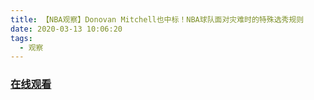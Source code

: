 ```yaml
---
title: 【NBA观察】Donovan Mitchell也中标！NBA球队面对灾难时的特殊选秀规则
date: 2020-03-13 10:06:20
tags:
  - 观察
---
```


### <a href="https://weibo.com/tv/v/IynWD85a3?fid=1034:4481949956243473" target="_blank">在线观看</a>

